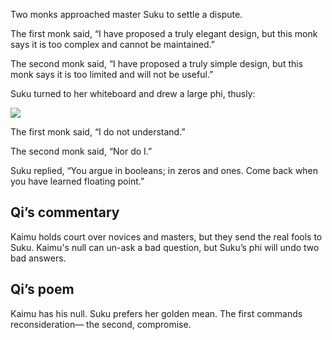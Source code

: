 Two monks approached master Suku to settle a dispute.

The first monk said, “I have proposed a truly elegant
design, but this monk says it is too complex and cannot be
maintained.”

The second monk said, “I have proposed a truly simple
design, but this monk says it is too limited and
will not be useful.”

Suku turned to her whiteboard and drew a large phi, thusly:

![](/pages/case-85/phi.jpg)

The first monk said, “I do not understand.”

The second monk said, “Nor do I.”

Suku replied, “You argue in booleans; in zeros and
ones.  Come back when you have learned floating point.”

## Qi’s commentary

Kaimu holds court over novices and masters, but they send
the real fools to Suku.
Kaimu's null can un-ask a bad question,
but Suku’s phi will undo two bad answers.

## Qi’s poem

Kaimu has his null. 
Suku prefers her golden mean. 
The first commands reconsideration—
the second, compromise.
